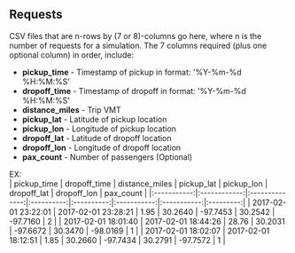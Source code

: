 ## Requests  
CSV files that are n-rows by (7 or 8)-columns go here, where n is the number of requests for a simulation. The 7 columns required (plus one optional column) in order, include:  
* __pickup_time__ - Timestamp of pickup in format: '%Y-%m-%d %H:%M:%S'  
* __dropoff_time__ - Timestamp of dropoff in format: '%Y-%m-%d %H:%M:%S'
* __distance_miles__ - Trip VMT  
* __pickup_lat__ - Latitude of pickup location  
* __pickup_lon__ - Longitude of pickup location  
* __dropoff_lat__ - Latitude of dropoff location  
* __dropoff_lon__ - Longitude of dropoff location  
* __pax_count__ - Number of passengers (Optional)  
  
EX:  
| pickup_time | dropoff_time | distance_miles | pickup_lat | pickup_lon | dropoff_lat | dropoff_lon | pax_count |
|:-----------:|:------------:|:--------------:|:----------:|:----------:|:-----------:|:-----------:|:---------:|
| 2017-02-01 23:22:01 | 2017-02-01 23:28:21 | 1.95 | 30.2640 | -97.7453 | 30.2542 | -97.7160 | 2 |
| 2017-02-01 18:01:40 | 2017-02-01 18:44:26 | 28.76 | 30.2031 | -97.6672 | 30.3470 | -98.0169 | 1 |
| 2017-02-01 18:02:07 | 2017-02-01 18:12:51 | 1.85 | 30.2660 | -97.7434 | 30.2791 | -97.7572 | 1 |